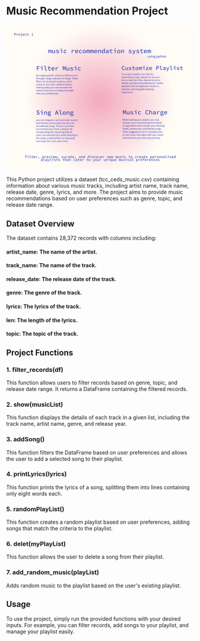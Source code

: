 # Music Recommendation Project

![Logo](Music_Recomandation_ٍSystem.png)

This Python project utilizes a dataset (tcc_ceds_music.csv) containing information about various music tracks, including artist name, track name, release date, genre, lyrics, and more. The project aims to provide music recommendations based on user preferences such as genre, topic, and release date range.

## Dataset Overview
The dataset contains 28,372 records with columns including:

#### artist_name: The name of the artist.
#### track_name: The name of the track.
#### release_date: The release date of the track.
#### genre: The genre of the track.
#### lyrics: The lyrics of the track.
#### len: The length of the lyrics.
#### topic: The topic of the track.

## Project Functions
### 1. filter_records(df)
This function allows users to filter records based on genre, topic, and release date range. It returns a DataFrame containing the filtered records.

### 2. show(musicList)
This function displays the details of each track in a given list, including the track name, artist name, genre, and release year.

### 3. addSong()
This function filters the DataFrame based on user preferences and allows the user to add a selected song to their playlist.

### 4. printLyrics(lyrics)
This function prints the lyrics of a song, splitting them into lines containing only eight words each.

### 5. randomPlayList()
This function creates a random playlist based on user preferences, adding songs that match the criteria to the playlist.

### 6. delet(myPlayList)
This function allows the user to delete a song from their playlist.

### 7. add_random_music(playList)
Adds random music to the playlist based on the user's existing playlist.

## Usage
To use the project, simply run the provided functions with your desired inputs. For example, you can filter records, add songs to your playlist, and manage your playlist easily.

